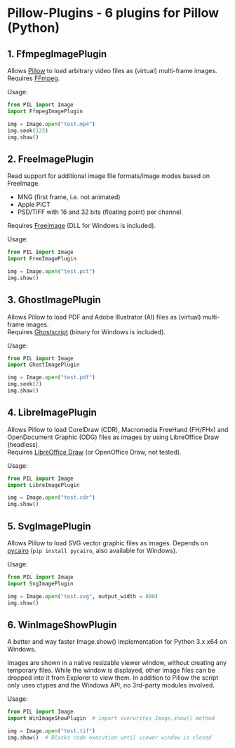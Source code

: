 # Pillow-Plugins - 6 plugins for Pillow (Python)

## 1. FfmpegImagePlugin
Allows [Pillow](https://pillow.readthedocs.io/) to load arbitrary video files as (virtual) multi-frame images.  
Requires [FFmpeg](https://ffmpeg.org/).

Usage:
```python
from PIL import Image
import FfmpegImagePlugin

img = Image.open("test.mp4")
img.seek(123)
img.show()
```

## 2. FreeImagePlugin
Read support for additional image file formats/image modes based on FreeImage.
- MNG (first frame, i.e. not animated)
- Apple PICT
- PSD/TIFF with 16 and 32 bits (floating point) per channel.  

Requires [FreeImage](https://freeimage.sourceforge.io/) (DLL for Windows is included).

Usage:
```python
from PIL import Image
import FreeImagePlugin

img = Image.open("test.pct")
img.show()
```

## 3. GhostImagePlugin
Allows Pillow to load PDF and Adobe Illustrator (AI) files as (virtual) multi-frame images.  
Requires [Ghostscript](https://ghostscript.com/) (binary for Windows is included).

Usage:
```python
from PIL import Image
import GhostImagePlugin

img = Image.open("test.pdf")
img.seek(2)
img.show()
```

## 4. LibreImagePlugin
Allows Pillow to load CorelDraw (CDR), Macromedia FreeHand (FH/FHx) and OpenDocument Graphic (ODG) files as images by using LibreOffice Draw (headless).  
Requires [LibreOffice Draw](https://www.libreoffice.org/) (or OpenOffice Draw, not tested).

Usage:
```python
from PIL import Image
import LibreImagePlugin

img = Image.open("test.cdr")
img.show()
```

## 5. SvgImagePlugin
Allows Pillow to load SVG vector graphic files as images.
Depends on [pycairo](https://pycairo.readthedocs.io/) (`pip install pycairo`, also available for Windows).

Usage:
```python
from PIL import Image
import SvgImagePlugin

img = Image.open("test.svg", output_width = 800)
img.show()
```

## 6. WinImageShowPlugin
A better and way faster Image.show() implementation for Python 3.x x64 on Windows.

Images are shown in a native resizable viewer window, without creating
any temporary files. While the window is displayed, other image files
can be dropped into it from Explorer to view them.
In addition to Pillow the script only uses ctypes and the Windows API,
no 3rd-party modules involved.

Usage:
```python
from PIL import Image
import WinImageShowPlugin  # import overwrites Image.show() method

img = Image.open("test.tif")
img.show()  # Blocks code execution until viewer window is closed
```
